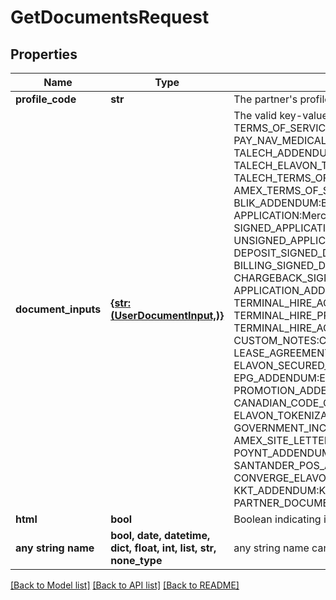 # GetDocumentsRequest


## Properties
Name | Type | Description | Notes
------------ | ------------- | ------------- | -------------
**profile_code** | **str** | The partner&#39;s profile code | [optional] 
**document_inputs** | [**{str: (UserDocumentInput,)}**](UserDocumentInput.md) | The valid key-value pairs are as follows: OPERATING_GUIDE:MerchantOperatingGuideDocumentInput, TERMS_OF_SERVICE:TermsOfServiceDocumentInput, PAY_NAV_MEDICAL_AND_BUSINESS_AGREEMENT:UserDocumentInput, TALECH_ADDENDUM:TalechAddendumDocumentInput, TALECH_ELAVON_TERMS_AND_CONDITION_ADDENDUM:UserDocumentInput, TALECH_TERMS_OF_SERVICE:UserDocumentInput, AMEX_AGREEMENT:AmexDocumentInput, AMEX_TERMS_OF_SERVICE:UserDocumentInput, SAFE_T_ADDENDUM:UserDocumentInput, BLIK_ADDENDUM:BlikAddendumDocumentInput, EPG_TOC:UserDocumentInput, APPLICATION:MerchantAgreementDocumentInput, MERCHANT_AGREEMENT:MerchantAgreementDocumentInput, SIGNED_APPLICATION:MerchantAgreementDocumentInput, UNSIGNED_APPLICATION:MerchantAgreementDocumentInput, DEPOSIT_DIRECT_DEBIT:DirectDebitDocumentInput, DEPOSIT_SIGNED_DIRECT_DEBIT:DirectDebitDocumentInput, BILLING_DIRECT_DEBIT:DirectDebitDocumentInput, BILLING_SIGNED_DIRECT_DEBIT:DirectDebitDocumentInput, CHARGEBACK_DIRECT_DEBIT:DirectDebitDocumentInput, CHARGEBACK_SIGNED_DIRECT_DEBIT:DirectDebitDocumentInput, APPLICATION_ADDENDUM:MerchantAgreementDocumentInput, TERMINAL_HIRE_AGREEMENT:TerminalHireDocumentInput, TERMINAL_HIRE_PRE_CONTRACT:TerminalHireDocumentInput, TERMINAL_HIRE_AGREEMENT_STATUTORY:TerminalHireDocumentInput, CUSTOM_NOTES:CustomNotesDocumentInput, CALIFORNIA_LEASE:LeaseAgreementDocumentInput, LEASE_AGREEMENT:LeaseAgreementDocumentInput, ELAVON_SECURED_PRO_TOC:ElavonPciServiceDocumentInput, ELAVON_SECURED_ENCRYPT_TOC:ElavonPciServiceDocumentInput, EPG_ADDENDUM:ElavonPaymentGatewayAddendumDocumentInput, PROMOTION_ADDENDUM:PolishPromotionAddendumDocumentInput, CANADIAN_CODE_OF_CONDUCT:CanadianCodeOfConductDocumentInput, ELAVON_TOKENIZATION_TOC:ElavonTokenizationTermsAndConditionsDocumentInput, GOVERNMENT_INCENTIVE_ADDENDUM:GovernmentIncentiveAddendumDocumentInput, AMEX_SITE_LETTER:AmexDocumentInput, SELF_GUARANTEE:PersonalGuaranteeDocumentInput, POYNT_ADDENDUM:PoyntAddendumDocumentInput, CONVERGE_ADDENDUM:ConvergeAddendumDocumentInput, SANTANDER_POS_ADDENDUM:SantanderPosAddendumDocumentInput, CONVERGE_ELAVON_TERMS_AND_CONDITION_ADDENDUM:ConvergeTermsAndConditionsAddendumDocumentInput, KKT_ADDENDUM:KktAddendumDocumentInput, OPAYO_TOS:UserDocumentInput, PARTNER_DOCUMENTS:PartnerDocumentInput | [optional] 
**html** | **bool** | Boolean indicating if return should be encoded as a PDF or HTML. Boolean true for HTML, false for PDF | [optional] 
**any string name** | **bool, date, datetime, dict, float, int, list, str, none_type** | any string name can be used but the value must be the correct type | [optional]

[[Back to Model list]](../README.md#documentation-for-models) [[Back to API list]](../README.md#documentation-for-api-endpoints) [[Back to README]](../README.md)


